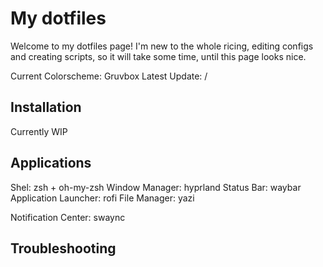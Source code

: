 # My dotfiles
Welcome to my dotfiles page! I'm new to the whole ricing, editing configs and creating scripts, so it will take some time, until this page looks nice.

Current Colorscheme: Gruvbox
Latest Update: /

## Installation
Currently WIP

## Applications
Shel: zsh + oh-my-zsh
Window Manager: hyprland
Status Bar: waybar
Application Launcher: rofi
File Manager: yazi

Notification Center: swaync

## Troubleshooting
